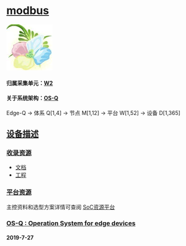 ﻿# [modbus](https://github.com/OS-Q/D210)

[![sites](OS-Q/OS-Q.png)](http://www.OS-Q.com)

#### 归属采集单元：[W2](https://github.com/OS-Q/W2)

#### 关于系统架构：[OS-Q](https://github.com/OS-Q)

Edge-Q -> 体系 Q[1,4] -> 节点 M[1,12] -> 平台 W[1,52] -> 设备 D[1,365]

## [设备描述](https://github.com/OS-Q/D210/wiki) 



### [收录资源](https://github.com/OS-Q/)

* [文档](docs/)
* [工程](project/)

### [平台资源](https://github.com/sochub)

主控资料和选型方案详情可查阅
[SoC资源平台](https://github.com/sochub)

### [OS-Q : Operation System for edge devices](http://www.OS-Q.com/Edge/D210)
####  2019-7-27
